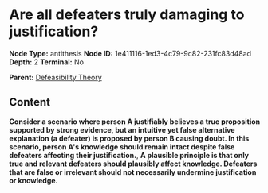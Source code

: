 # Are all defeaters truly damaging to justification?

**Node Type:** antithesis
**Node ID:** 1e411116-1ed3-4c79-9c82-231fc83d48ad
**Depth:** 2
**Terminal:** No

**Parent:** [Defeasibility Theory](defeasibility-theory.md)

## Content

**Consider a scenario where person A justifiably believes a true proposition supported by strong evidence, but an intuitive yet false alternative explanation (a defeater) is proposed by person B causing doubt. In this scenario, person A's knowledge should remain intact despite false defeaters affecting their justification.**, **A plausible principle is that only true and relevant defeaters should plausibly affect knowledge. Defeaters that are false or irrelevant should not necessarily undermine justification or knowledge.**
